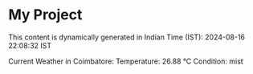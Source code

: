 # My Project

This content is dynamically generated in Indian Time (IST): 2024-08-16 22:08:32 IST


Current Weather in Coimbatore:
Temperature: 26.88 °C
Condition: mist
